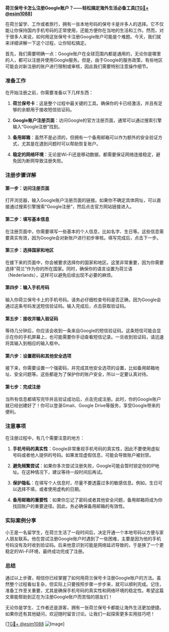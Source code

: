 **荷兰保号卡怎么注册Google账户？——轻松搞定海外生活必备工具[[TG💪+ @esim1088](https://t.me/s/esim1088)]**

在荷兰留学、工作或者旅行，拥有一张本地号码的保号卡是许多人的选择。它不仅能让你保持国内手机号码的正常使用，还能方便你在当地的生活和工作。然而，对于很多人来说，如何用这张保号卡注册Google账户可能是个难题。今天，我们就来详细讲解一下这个过程，让你轻松搞定。

首先，我们需要明确一点：Google账户在全球范围内都是通用的，无论你是哪里的人，都可以注册并使用Google服务。但是，由于Google的服务政策，有些地区可能会对新注册的账户进行限制或审核，因此我们需要特别注意操作细节。

### 准备工作

在开始注册之前，你需要准备以下几样东西：

1. **荷兰保号卡**：这是整个过程中最关键的工具。确保你的卡已经激活，并且有足够的余额用于接收短信验证码。
   
2. **Google账户注册页面**：访问Google的官方注册页面，通常可以通过搜索引擎输入“Google注册”找到。

3. **备用邮箱**：虽然不是必须的，但拥有一个备用邮箱可以作为额外的安全验证方式，尤其是在遇到问题时可以帮助恢复账户。

4. **稳定的网络环境**：无论是Wi-Fi还是移动数据，都需要保证网络连接稳定，避免因为断网导致注册失败。

### 注册步骤详解

#### 第一步：访问注册页面

打开浏览器，输入Google账户注册页面的链接。如果你不确定具体网址，可以直接通过搜索引擎搜索“Google注册”，然后点击官方网站链接进入。

#### 第二步：填写基本信息

在注册页面中，你需要填写一些基本的个人信息，比如名字、生日等。这些信息需要真实有效，因为Google会对新账户进行初步审核。填写完成后，点击下一步。

#### 第三步：选择国家和地区

在接下来的页面中，你会被要求选择你的国家和地区。这里非常重要，因为你需要选择“荷兰”作为你的所在国家。同时，确保你的语言设置为荷兰语（Nederlands），这样可以避免后续出现不必要的麻烦。

#### 第四步：输入手机号码

输入你荷兰保号卡上的手机号码。请务必仔细检查号码是否正确，因为Google会通过这条号码发送短信验证码。输入完成后，点击获取验证码。

#### 第五步：接收并输入验证码

等待几分钟后，你应该会收到一条来自Google的短信验证码。这条短信可能会显示在你的手机屏幕上，也可能需要你手动查看短信记录。一旦收到验证码，请迅速将其输入到相应的输入框中。

#### 第六步：设置密码和其他安全选项

接下来，你需要设置一个强密码，并完成其他安全选项的设置，比如备用邮箱地址、安全问题等。这些都是为了保护你的账户安全，所以一定要认真对待。

#### 第七步：完成注册

当所有信息都填写完毕并且验证成功后，点击完成注册。此时，你的Google账户就已经创建好了！你可以登录Gmail、Google Drive等服务，享受Google带来的便利。

### 注意事项

在注册过程中，有几个需要注意的地方：

1. **手机号码的真实性**：Google非常重视手机号码的真实性，因此不要使用虚拟号码或者他人提供的号码。如果发现虚假信息，可能会导致账户被封禁。

2. **避免频繁尝试**：如果你多次尝试注册失败，Google可能会暂时锁定你的IP地址。在这种情况下，建议等待一段时间后再试。

3. **保护隐私**：在填写个人信息时，尽量不要透露过多的敏感信息。例如，生日可以选择不填，或者使用虚构的日期。

4. **备用邮箱的重要性**：如果你忘记了密码或者其他安全问题，备用邮箱将成为你找回账户的重要途径。因此，务必确保备用邮箱的有效性。

### 实际案例分享

小王是一名留学生，在荷兰生活了一段时间后，决定开通一个本地号码以方便与家人朋友联系。他在尝试注册Google账户时遇到了一些困难，主要是因为他的手机号码没有及时收到验证码。后来他意识到可能是网络延迟导致的，于是换了一个更稳定的Wi-Fi环境，最终成功完成了注册。

### 总结

通过以上步骤，相信你已经掌握了如何用荷兰保号卡注册Google账户的方法。虽然整个过程看似复杂，但实际上只要按照步骤一步步来，就可以顺利完成。记住，准备工作至关重要，尤其是确保手机号码的真实性和网络环境的稳定性。希望这篇文章能帮助到正在为注册Google账户而苦恼的朋友们！

无论你是学生、工作者还是游客，拥有一张荷兰保号卡都能让海外生活更加便捷。如果你还有其他疑问，欢迎随时留言讨论。让我们一起探索更多实用技巧吧！

[[TG💪+ @esim1088](https://t.me/s/esim1088) ![Image](https://i.postimg.cc/4NQfJmqS/Snipaste-2025-05-13-00-14-12.png)]